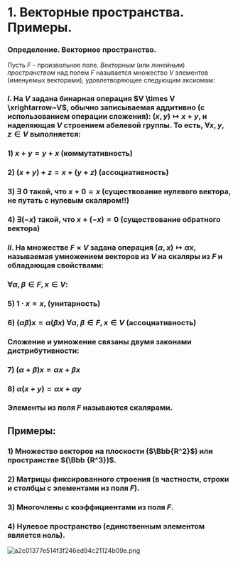 # 1. Векторные пространства. Примеры.

### Определение. Векторное пространство.
Пусть $F$ - произвольное поле. *Векторным* (или *линейны*м) *пространством* над полем $F$ называется множество $V$ элементов (именуемых векторами), удовлетворяющее следующим аксиомам:

### $I.$ На $V$ задана бинарная операция $V \times V \xrightarrow~V$, обычно записываемая аддитивно (с использованием операции сложения): $(x,y) \mapsto x + y$, и наделяющая $V$  строением абелевой группы. То есть, $\forall x, y, z \in V$ выполняется:

### 1) $x + y = y + x$ (коммутативность)

### 2) $(x + y) + z = x + (y + z)$ (ассоциативность)

### 3) $\exists~0$ такой, что $x+0=x$ (существование нулевого вектора, не путать с нулевым скаляром!!)

### 4) $\exists(-x)$ такой, что $x + (-x) = 0$ (существование обратного вектора)

### $II.$ На множестве $F\times V$ задана операция $(\alpha,x) \mapsto \alpha x$, называемая умножением векторов из $V$ на скаляры из $F$ и обладающая свойствами:

### $\forall \alpha, \beta \in F, x \in V$:

### 5) $1\cdot x = x$, (унитарность)

### 6) $(\alpha \beta)x = \alpha(\beta x)$ $\forall \alpha, \beta \in F, x \in V$ (ассоциативность)

### Сложение и умножение связаны двумя законами дистрибутивности:

### 7) $(\alpha + \beta)x = \alpha x + \beta x$

### 8) $\alpha(x + y) = \alpha x + \alpha y$

### Элементы из поля $F$ называются скалярами.

## Примеры:

### 1) Множество векторов на плоскости ($\Bbb{R^2}$) или пространстве $(\Bbb {R^3})$.

### 2) Матрицы фиксированного строения (в частности, строки и столбцы с элементами из поля $F$).

### 3) Многочлены с коэффициентами из поля $F$.

### 4) Нулевое пространство (единственным элементом является ноль).

![a2c01377e514f3f246ed94c21124b09e.png](a2c01377e514f3f246ed94c21124b09e.png)